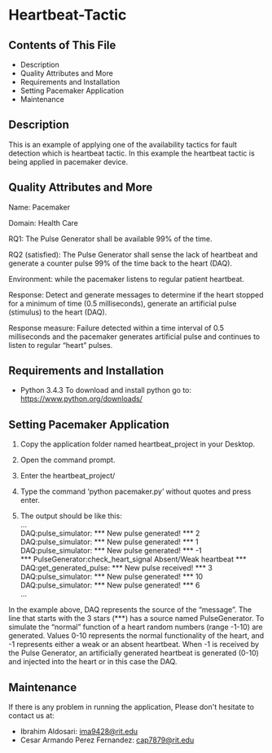 # Heartbeat-Tactic

Contents of This File
----------------------

 * Description 
 * Quality Attributes and More
 * Requirements and Installation
 * Setting Pacemaker Application 
 * Maintenance 

Description
-----------
This is an example of applying one of the availability tactics for fault detection which is heartbeat tactic. In this example the heartbeat tactic is being applied in pacemaker device.

Quality Attributes and More
---------------------------

Name: Pacemaker

Domain: Health Care 

RQ1: The Pulse Generator shall be available 99% of the time.

RQ2 (satisfied): The Pulse Generator shall sense the lack of heartbeat and generate a counter pulse 99% of the time back to the heart (DAQ).

Environment: while the pacemaker listens to regular patient heartbeat.

Response: Detect and generate messages to determine if the heart stopped for a minimum of time (0.5 milliseconds), generate an artificial pulse (stimulus) to the heart (DAQ).  

Response measure: Failure detected within a time interval of 0.5 milliseconds and the pacemaker generates artificial pulse and continues to listen to regular “heart” pulses.


Requirements and Installation
-----------------------------

- Python 3.4.3 
To download and install python go to:
https://www.python.org/downloads/

Setting Pacemaker Application
-----------------------------

1. Copy the application folder named heartbeat_project in your Desktop.

2. Open the command prompt.

3. Enter the heartbeat_project/

4. Type the command ‘python pacemaker.py’ without quotes and press enter. 

5. The output should be like this: <br />
	…<br />
	DAQ:pulse_simulator: *** New pulse generated! *** 2 <br />
	DAQ:pulse_simulator: *** New pulse generated! *** 1 <br />
	DAQ:pulse_simulator: *** New pulse generated! *** -1 <br />
	*** PulseGenerator:check_heart_signal Absent/Weak heartbeat *** <br />
	DAQ:get_generated_pulse: *** New pulse received! *** 3 <br />
	DAQ:pulse_simulator: *** New pulse generated! *** 10 <br />
	DAQ:pulse_simulator: *** New pulse generated! *** 6 <br />
	… <br />
	
In the example above, DAQ represents the source of the “message”. The line that starts with the 3 stars (***) has a source named PulseGenerator. To simulate the “normal” function of a heart random numbers (range -1-10) are generated. Values 0-10 represents the normal functionality of the heart, and -1 represents either a weak or an absent heartbeat. When -1 is received by the Pulse Generator, an artificially generated heartbeat is generated (0-10) and injected into the heart or in this case the DAQ.

Maintenance
----------

If there is any problem in running the application, 
Please don't hesitate to contact us at: 
- Ibrahim Aldosari: ima9428@rit.edu
- Cesar Armando Perez Fernandez: cap7879@rit.edu

